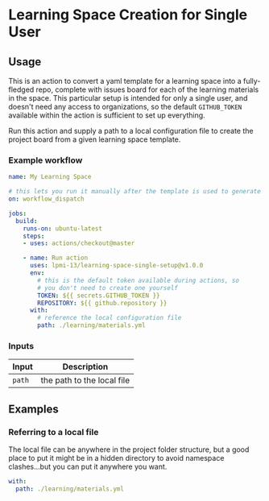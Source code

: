 # Learning Space Creation for Single User

## Usage

This is an action to convert a yaml template for a learning space into a fully-fledged repo, complete with issues board for each of the learning materials in the space. This particular setup is intended for only a single user, and doesn't need any access to organizations, so the default `GITHUB_TOKEN` available within the action is sufficient to set up everything.

Run this action and supply a path to a local configuration file to create the project board from a given learning space template.

### Example workflow

```yaml
name: My Learning Space

# this lets you run it manually after the template is used to generate a new repo
on: workflow_dispatch

jobs:
  build:
    runs-on: ubuntu-latest
    steps:
    - uses: actions/checkout@master

    - name: Run action
      uses: lpmi-13/learning-space-single-setup@v1.0.0
      env:
        # this is the default token available during actions, so
        # you don't need to create one yourself
        TOKEN: ${{ secrets.GITHUB_TOKEN }}
        REPOSITORY: ${{ github.repository }}
      with:
        # reference the local configuration file
        path: ./learning/materials.yml
```

### Inputs

| Input                                             | Description                                        |
|------------------------------------------------------|-----------------------------------------------|
| `path`  | the path to the local file |

## Examples

### Referring to a local file

The local file can be anywhere in the project folder structure, but a good place to put it might be in a hidden directory to avoid namespace clashes...but you can put it anywhere you want.

```yaml
with:
  path: ./learning/materials.yml
```
